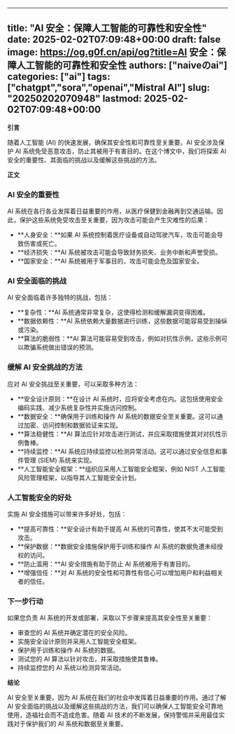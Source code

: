 
---
title: "AI 安全：保障人工智能的可靠性和安全性"
date: 2025-02-02T07:09:48+00:00
draft: false
image: https://og.g0f.cn/api/og?title=AI 安全：保障人工智能的可靠性和安全性
authors: ["naiveのai"]
categories: ["ai"]
tags: ["chatgpt","sora","openai","Mistral AI"]
slug: "20250202070948"
lastmod: 2025-02-02T07:09:48+00:00
---
**引言**

随着人工智能 (AI) 的快速发展，确保其安全性和可靠性至关重要。AI 安全涉及保护 AI 系统免受恶意攻击，防止其被用于有害目的。在这个博文中，我们将探索 AI 安全的重要性、其面临的挑战以及缓解这些挑战的方法。

**正文**

### AI 安全的重要性

AI 系统在各行各业发挥着日益重要的作用，从医疗保健到金融再到交通运输。因此，保护这些系统免受攻击至关重要，因为攻击可能会产生灾难性的后果：

- **人身安全：**如果 AI 系统控制着医疗设备或自动驾驶汽车，攻击可能会导致伤害或死亡。
- **经济损失：**AI 系统被攻击可能会导致财务损失、业务中断和声誉受损。
- **国家安全：**AI 系统被用于军事目的，攻击可能会危及国家安全。

### AI 安全面临的挑战

AI 安全面临着许多独特的挑战，包括：

- **复杂性：**AI 系统通常非常复杂，这使得检测和缓解漏洞变得困难。
- **数据依赖性：**AI 系统依赖大量数据进行训练，这些数据可能容易受到操纵或污染。
- **算法的脆弱性：**AI 算法可能容易受到攻击，例如对抗性示例，这些示例可以欺骗系统做出错误的预测。

### 缓解 AI 安全挑战的方法

应对 AI 安全挑战至关重要，可以采取多种方法：

- **安全设计原则：**在设计 AI 系统时，应将安全考虑在内。这包括使用安全编码实践、减少系统复杂性并实施访问控制。
- **数据安全：**确保用于训练和操作 AI 系统的数据安全至关重要。这可以通过加密、访问控制和数据验证来实现。
- **算法稳健性：**AI 算法应针对攻击进行测试，并应采取措施使其对对抗性示例鲁棒。
- **持续监控：**AI 系统应持续监控以检测异常活动。这可以通过安全信息和事件管理 (SIEM) 系统来实现。
- **人工智能安全框架：**组织应采用人工智能安全框架，例如 NIST 人工智能风险管理框架，以指导其人工智能安全计划。

### 人工智能安全的好处

实施 AI 安全措施可以带来许多好处，包括：

- **提高可靠性：**安全设计有助于提高 AI 系统的可靠性，使其不太可能受到攻击。
- **保护数据：**数据安全措施保护用于训练和操作 AI 系统的数据免遭未经授权的访问。
- **防止滥用：**AI 安全措施有助于防止 AI 系统被用于有害目的。
- **增强信任：**对 AI 系统的安全性和可靠性有信心可以增加用户和利益相关者的信任。

### 下一步行动

如果您负责 AI 系统的开发或部署，采取以下步骤来提高其安全性至关重要：

- 审查您的 AI 系统并确定潜在的安全风险。
- 实施安全设计原则并采用人工智能安全框架。
- 保护用于训练和操作 AI 系统的数据。
- 测试您的 AI 算法以针对攻击，并采取措施使其鲁棒。
- 持续监控您的 AI 系统以检测异常活动。

**结论**

AI 安全至关重要，因为 AI 系统在我们的社会中发挥着日益重要的作用。通过了解 AI 安全面临的挑战以及缓解这些挑战的方法，我们可以确保人工智能安全可靠地使用，造福社会而不造成危害。随着 AI 技术的不断发展，保持警惕并采用最佳实践对于保护我们的 AI 系统和数据至关重要。